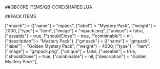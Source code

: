 ##QBCORE ITEMS/QB-CORE/SHARED.LUA

##PACK ITEMS

 ["mpack"] 			     = {["name"] = "mpack", 					["label"] = "Mystery Pack", 			["weight"] = 2000,  	["type"] = "item", 		["image"] = "mpack.png", 			["unique"] = false,     ["useable"] = true, 	["shouldClose"] = true,   ["combinable"] = nil,   ["description"] = "Mystery Pack"},
 ["gmpack"] 			     = {["name"] = "gmpack", 					["label"] = "Golden Mystery Pack", 			["weight"] = 4000,  	["type"] = "item", 		["image"] = "gmpack.png", 			["unique"] = false,     ["useable"] = true, 	["shouldClose"] = true,   ["combinable"] = nil,   ["description"] = "Golden Mystery Pack"},
